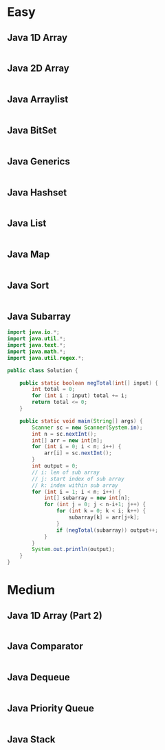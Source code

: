 # Easy

## Java 1D Array

```java

```

## Java 2D Array

```java

```

## Java Arraylist

```java

```

## Java BitSet

```java

```

## Java Generics

```java

```

## Java Hashset

```java

```

## Java List

```java

```

## Java Map

```java

```

## Java Sort

```java

```

## Java Subarray

```java
import java.io.*;
import java.util.*;
import java.text.*;
import java.math.*;
import java.util.regex.*;

public class Solution {

    public static boolean negTotal(int[] input) {
        int total = 0;
        for (int i : input) total += i;
        return total <= 0;
    }

    public static void main(String[] args) {
        Scanner sc = new Scanner(System.in);
        int n = sc.nextInt();
        int[] arr = new int[n];
        for (int i = 0; i < n; i++) {
            arr[i] = sc.nextInt();
        }
        int output = 0;
        // i: len of sub array
        // j: start index of sub array
        // k: index within sub array
        for (int i = 1; i < n; i++) {
            int[] subarray = new int[n];
            for (int j = 0; j < n-i+1; j++) {
                for (int k = 0; k < i; k++) {
                    subarray[k] = arr[j+k];
                }
                if (negTotal(subarray)) output++;
            }
        }
        System.out.println(output);
    }
}
```

# Medium

## Java 1D Array (Part 2)

```java

```

## Java Comparator

```java

```

## Java Dequeue

```java

```

## Java Priority Queue

```java

```

## Java Stack

```java

```